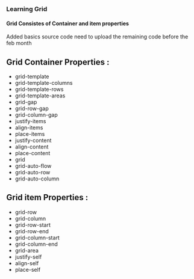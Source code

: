 
### Learning Grid 

#### Grid Consistes of Container and item properties 

Added basics source code need to upload the remaining code before the feb month 

## Grid Container Properties :
<div id="properties">

*  grid-template
*  grid-template-columns
*  grid-template-rows
*  grid-template-areas
*  grid-gap
*  grid-row-gap
*  grid-column-gap
*  justify-items
*  align-items
*  place-items
*  justify-content
*  align-content
*  place-content
*  grid
*  grid-auto-flow
*  grid-auto-row
*  grid-auto-column
</div>

## Grid item Properties :
<div id="properties">

* grid-row
* grid-column
* grid-row-start
* grid-row-end
* grid-column-start
* grid-column-end
* grid-area
* justify-self
* align-self
* place-self
</div>
